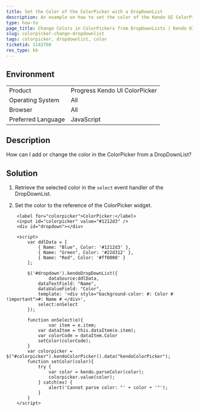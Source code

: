 ```yaml
---
title: Set the Color of the ColorPicker with a DropDownList
description: An example on how to set the color of the Kendo UI ColorPicker with a DropDownList.
type: how-to
page_title: Change Colors in ColorPickers from DropDownLists | Kendo UI ColorPicker
slug: colorpicker-change-dropdownlist
tags: colorpicker, dropdownlist, color
ticketid: 1143760
res_type: kb
---
```


## Environment

<table>
 <tr>
  <td>Product</td>
  <td>Progress Kendo UI ColorPicker</td>
 </tr>
 <tr>
  <td>Operating System</td>
  <td>All</td>
 </tr>
 <tr>
  <td>Browser</td>
  <td>All</td>
 </tr>
 <tr>
  <td>Preferred Language</td>
  <td>JavaScript</td>
 </tr>
</table>

## Description

How can I add or change the color in the ColorPicker from a DropDownList?

## Solution

1. Retrieve the selected color in the `select` event handler of the DropDownList.

1. Set the color to the reference of the ColorPicker widget.

```dojo
    <label for="colorpicker">ColorPicker:</label>
	<input id="colorpicker" value="#1212d3" />
	<div id="dropdown"></div>

	<script>
		var ddlData = [
			{ Name: "Blue", Color: '#1212d3' },
			{ Name: "Green", Color: '#22d312' },       
			{ Name: "Red", Color: '#ff0000' }
		];

		$('#dropdown').kendoDropDownList({
				dataSource:ddlData,
			dataTextField: "Name",
			dataValueField: "Color",
			template: '<div style="background-color: #: Color # !important">#: Name # </div>',
			select:onSelect
		});

		function onSelect(e){
				var item = e.item;
			var dataItem = this.dataItem(e.item);
			var colorCode = dataItem.Color                
			setColor(colorCode);     	      
		}
		var colorpicker = $("#colorpicker").kendoColorPicker().data("kendoColorPicker");
		function setColor(color){
			try {
				var color = kendo.parseColor(color);
				colorpicker.value(color);
			} catch(ex) {
				alert('Cannot parse color: "' + color + '"');
			}
		}  
	</script>
```
